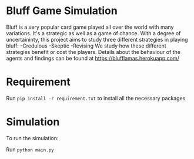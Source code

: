 # Bluff Game Simulation
Bluff is a very popular card game played all over the world with many variations. It's a strategic as well as a game of chance. With a degree of uncertaininty, this project aims to study three different strategies in playing bluff:
-Credulous
-Skeptic
-Revising
We study how these different strategies benefit or cost the players.
Details about the behaviour of the agents and findings can be found at https://blufflamas.herokuapp.com/

# Requirement

Run `pip install -r requirement.txt` to install all the necessary packages

# Simulation
To run the simulation:

Run `python main.py`

